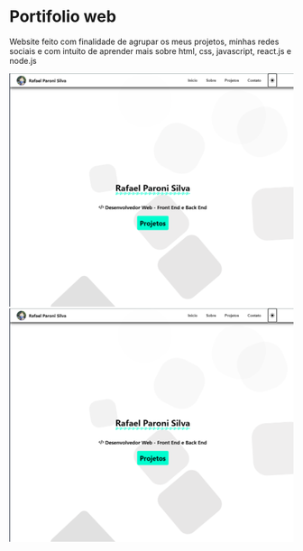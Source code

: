 # Portifolio web

Website feito com finalidade de agrupar os meus projetos, minhas redes sociais e com intuito de aprender mais sobre html, css, javascript, react.js e node.js

![light](./porfolio-light.png)
![dark](./porfolio-light.png)